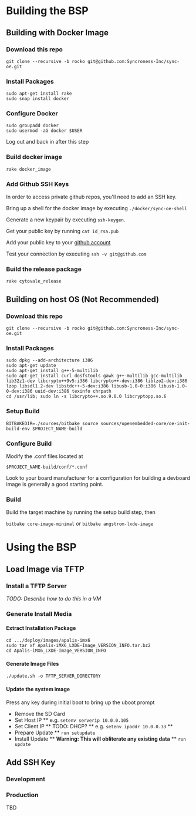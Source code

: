 # Building the BSP

## Building with Docker Image

### Download this repo

```
git clone --recursive -b rocko git@github.com:Syncroness-Inc/sync-oe.git
```

### Install Packages

```
sudo apt-get install rake
sudo snap install docker
```

### Configure Docker

```
sudo groupadd docker 
sudo usermod -aG docker $USER
```

Log out and back in after this step

### Build docker image

`rake docker_image`

### Add Github SSH Keys

In order to access private github repos, you'll need to add an SSH key.  

Bring up a shell for the docker image by executing `./docker/sync-oe-shell`

Generate a new keypair by executing `ssh-keygen`. 

Get your public key by running `cat id_rsa.pub`

Add your public key to your [github account](https://help.github.com/articles/adding-a-new-ssh-key-to-your-github-account/)

Test your connection by executing `ssh -v git@github.com`

### Build the release package

```
rake cytovale_release
```

## Building on host OS (Not Recommended)

### Download this repo

```
git clone --recursive -b rocko git@github.com:Syncroness-Inc/sync-oe.git
```

### Install Packages

```
sudo dpkg --add-architecture i386
sudo apt-get update
sudo apt-get install g++-5-multilib
sudo apt-get install curl dosfstools gawk g++-multilib gcc-multilib lib32z1-dev libcrypto++9v5:i386 libcrypto++-dev:i386 liblzo2-dev:i386 lzop libsdl1.2-dev libstdc++-5-dev:i386 libusb-1.0-0:i386 libusb-1.0-0-dev:i386 uuid-dev:i386 texinfo chrpath
cd /usr/lib; sudo ln -s libcrypto++.so.9.0.0 libcryptopp.so.6
```

### Setup Build

`BITBAKEDIR=./sources/bitbake source sources/openembedded-core/oe-init-build-env $PROJECT_NAME-build`

### Configure Build

Modify the .conf files located at

`$PROJECT_NAME-build/conf/*.conf`

Look to your board manufacturer for a configuration for building a devboard image is generally a good starting point.


### Build

Build the target machine by running the setup build step, then

`bitbake core-image-minimal`
or
`bitbake angstrom-lxde-image`

# Using the BSP

## Load Image via TFTP

### Install a TFTP Server

*TODO: Describe how to do this in a VM*


### Generate Install Media

#### Extract Installation Package

```
cd .../deploy/images/apalis-imx6
sudo tar xf Apalis-iMX6_LXDE-Image_VERSION_INFO.tar.bz2
cd Apalis-iMX6_LXDE-Image_VERSION_INFO
```

#### Generate Image Files

`./update.sh -o TFTP_SERVER_DIRECTORY`

#### Update the system image

Press any key during initial boot to bring up the uboot prompt

* Remove the SD Card
* Set Host IP
** e.g. `setenv serverip 10.0.0.105`
* Set Client IP
** TODO: DHCP?
** e.g. `setenv ipaddr 10.0.0.33`
** 
* Prepare Update
** `run setupdate`
* Install Update
** **Warning: This will obliterate any existing data**
** `run update`

## Add SSH Key

### Development

### Production

TBD
